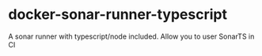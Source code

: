# docker-sonar-runner-typescript

A sonar runner with typescript/node included.
Allow you to user SonarTS in CI

 
